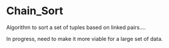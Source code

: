 Chain_Sort
==========

Algorithm to sort a set of tuples based on linked pairs....

In progress, need to make it more viable for a large set of data.  

